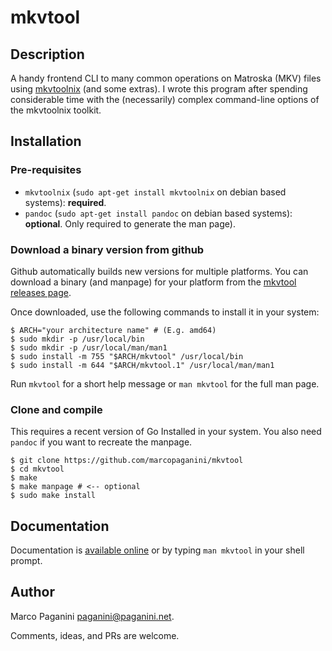 # mkvtool

## Description

A handy frontend CLI to many common operations on Matroska (MKV) files using
[mkvtoolnix](https://mkvtoolnix.download/) (and some extras). I wrote this program after
spending considerable time with the (necessarily) complex command-line options
of the mkvtoolnix toolkit.

## Installation

### Pre-requisites

* `mkvtoolnix` (`sudo apt-get install mkvtoolnix` on debian based systems): **required**.
* `pandoc` (`sudo apt-get install pandoc` on debian based systems): **optional**.
  Only required to generate the man page).

### Download a binary version from github

Github automatically builds new versions for multiple platforms. You can download
a binary (and manpage) for your platform from the [mkvtool releases page](https://github.com/marcopaganini/mkvtool/releases).

Once downloaded, use the following commands to install it in your system:

```
$ ARCH="your architecture name" # (E.g. amd64)
$ sudo mkdir -p /usr/local/bin
$ sudo mkdir -p /usr/local/man/man1
$ sudo install -m 755 "$ARCH/mkvtool" /usr/local/bin
$ sudo install -m 644 "$ARCH/mkvtool.1" /usr/local/man/man1
```

Run `mkvtool` for a short help message or `man mkvtool` for the full man page.

### Clone and compile

This requires a recent version of Go Installed in your system. You also need
`pandoc` if you want to recreate the manpage.

```
$ git clone https://github.com/marcopaganini/mkvtool
$ cd mkvtool
$ make
$ make manpage # <-- optional
$ sudo make install
```

## Documentation

Documentation is [available online](docs/mkvtool.1.md) or by typing `man mkvtool`
in your shell prompt.

## Author

Marco Paganini <paganini@paganini.net>.

Comments, ideas, and PRs are welcome.
